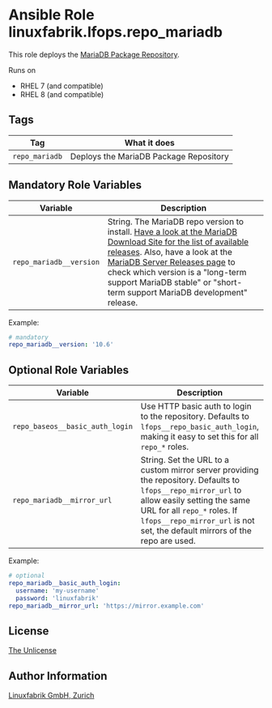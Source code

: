 # Ansible Role linuxfabrik.lfops.repo_mariadb

This role deploys the [MariaDB Package Repository](https://mariadb.com/kb/en/mariadb-package-repository-setup-and-usage/).

Runs on

* RHEL 7 (and compatible)
* RHEL 8 (and compatible)


## Tags

| Tag            | What it does                           |
| ---            | ------------                           |
| `repo_mariadb` | Deploys the MariaDB Package Repository |


## Mandatory Role Variables

| Variable | Description |
| -------- | ----------- |
| `repo_mariadb__version` | String. The MariaDB repo version to install. [Have a look at the MariaDB Download Site for the list of available releases](https://mariadb.org/download/?t=mariadb&p=mariadb&os=Linux&cpu=x86_64). Also, have a look at the [MariaDB Server Releases page](https://mariadb.com/kb/en/mariadb-server-release-dates/) to check which version is a "long-term support MariaDB stable" or "short-term support MariaDB development" release. |

Example:
```yaml
# mandatory
repo_mariadb__version: '10.6'
```


## Optional Role Variables

| Variable | Description | Default Value |
| -------- | ----------- | ------------- |
| `repo_baseos__basic_auth_login` | Use HTTP basic auth to login to the repository. Defaults to `lfops__repo_basic_auth_login`, making it easy to set this for all `repo_*` roles. | `{{ lfops__repo_basic_auth_login \| default("") }}` |
| `repo_mariadb__mirror_url` | String. Set the URL to a custom mirror server providing the repository. Defaults to `lfops__repo_mirror_url` to allow easily setting the same URL for all `repo_*` roles. If `lfops__repo_mirror_url` is not set, the default mirrors of the repo are used. | `'{{ lfops__repo_mirror_url | default("") }}'` |

Example:
```yaml
# optional
repo_mariadb__basic_auth_login:
  username: 'my-username'
  password: 'linuxfabrik'
repo_mariadb__mirror_url: 'https://mirror.example.com'
```


## License

[The Unlicense](https://unlicense.org/)


## Author Information

[Linuxfabrik GmbH, Zurich](https://www.linuxfabrik.ch)
